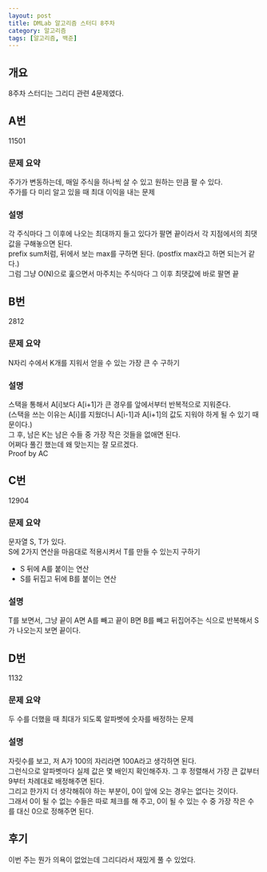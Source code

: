 ```yaml
---
layout: post
title: DMLab 알고리즘 스터디 8주차
category: 알고리즘
tags: [알고리즘, 백준]
---
```


## 개요

8주차 스터디는 그리디 관련 4문제였다.  

## A번

<boj-elem>11501</boj-elem>

### 문제 요약

주가가 변동하는데, 매일 주식을 하나씩 살 수 있고 원하는 만큼 팔 수 있다.  
주가를 다 미리 알고 있을 때 최대 이익을 내는 문제  

### 설명

각 주식마다 그 이후에 나오는 최대까지 들고 있다가 팔면 끝이라서 각 지점에서의 최댓값을 구해놓으면 된다.  
prefix sum처럼, 뒤에서 보는 max를 구하면 된다. (postfix max라고 하면 되는거 같다.)  
그럼 그냥 O(N)으로 훑으면서 마주치는 주식마다 그 이후 최댓값에 바로 팔면 끝  

## B번

<boj-elem>2812</boj-elem>

### 문제 요약

N자리 수에서 K개를 지워서 얻을 수 있는 가장 큰 수 구하기  

### 설명

스택을 통해서 A\[i\]보다 A\[i+1\]가 큰 경우를 앞에서부터 반복적으로 지워준다.  
(스택을 쓰는 이유는 A\[i\]를 지웠더니 A\[i-1\]과 A\[i+1\]의 값도 지워야 하게 될 수 있기 때문이다.)  
그 후, 남은 K는 남은 수들 중 가장 작은 것들을 없애면 된다.  
어쩌다 풀긴 했는데 왜 맞는지는 잘 모르겠다.  
Proof by AC

## C번

<boj-elem>12904</boj-elem>

### 문제 요약

문자열 S, T가 있다.  
S에 2가지 연산을 마음대로 적용시켜서 T를 만들 수 있는지 구하기  

* S 뒤에 A를 붙이는 연산
* S를 뒤집고 뒤에 B를 붙이는 연산

### 설명

T를 보면서, 그냥 끝이 A면 A를 빼고 끝이 B면 B를 빼고 뒤집어주는 식으로 반복해서 S가 나오는지 보면 끝이다.  

## D번
<boj-elem>1132</boj-elem>

### 문제 요약

두 수를 더했을 때 최대가 되도록 알파벳에 숫자를 배정하는 문제

### 설명

자릿수를 보고, 저 A가 100의 자리라면 100A라고 생각하면 된다.  
그런식으로 알파벳마다 실제 값은 몇 배인지 확인해주자. 그 후 정렬해서 가장 큰 값부터 9부터 차례대로 배정해주면 된다.  
그리고 한가지 더 생각해줘야 하는 부분이, 0이 앞에 오는 경우는 없다는 것이다.  
그래서 0이 될 수 없는 수들은 따로 체크를 해 주고, 0이 될 수 있는 수 중 가장 작은 수를 대신 0으로 정해주면 된다.  

## 후기

이번 주는 뭔가 의욕이 없었는데 그리디라서 재밌게 풀 수 있었다.  
